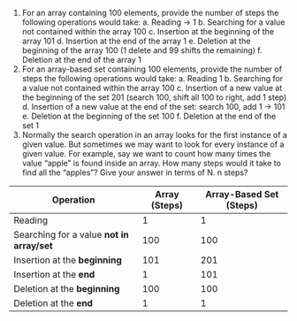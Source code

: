 1. For an array containing 100 elements, provide the number of steps the following operations would take:
   a. Reading -> 1
   b. Searching for a value not contained within the array 100
   c. Insertion at the beginning of the array 101
   d. Insertion at the end of the array 1
   e. Deletion at the beginning of the array 100 (1 delete and 99 shifts the remaining)
   f. Deletion at the end of the array 1
2. For an array-based set containing 100 elements, provide the number of steps the following operations would take:
   a. Reading 1
   b. Searching for a value not contained within the array 100
   c. Insertion of a new value at the beginning of the set 201 (search 100, shift all 100 to right, add 1 step)
   d. Insertion of a new value at the end of the set: search 100, add 1 -> 101
   e. Deletion at the beginning of the set 100
   f. Deletion at the end of the set 1
3. Normally the search operation in an array looks for the first instance of a given value. But sometimes we may want to look for every instance of a given value. For example, say we want to count how many times the value “apple” is found inside an array. How many steps would it take to find all the “apples”? Give your answer in terms of N.
   n steps?

| Operation                                  | Array (Steps) | Array-Based Set (Steps) |
| ------------------------------------------ | ------------- | ----------------------- |
| Reading                                    | 1             | 1                       |
| Searching for a value **not in array/set** | 100           | 100                     |
| Insertion at the **beginning**             | 101           | 201                     |
| Insertion at the **end**                   | 1             | 101                     |
| Deletion at the **beginning**              | 100           | 100                     |
| Deletion at the **end**                    | 1             | 1                       |
